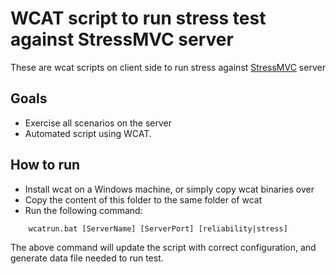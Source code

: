 # WCAT script to run stress test against StressMVC server
These are wcat scripts on client side to run stress against [StressMVC](../../../testapp/StressMvc) server

## Goals

*  Exercise all scenarios on the server
*  Automated script using WCAT. 

## How to run
* Install wcat on a Windows machine, or simply copy wcat binaries over
* Copy the content of this folder to the same folder of wcat
* Run the following command:
```
	wcatrun.bat [ServerName] [ServerPort] [reliability|stress]
```	
The above command will update the script with correct configuration, and generate data file needed to run test.
